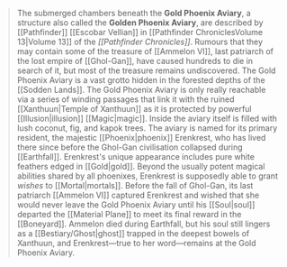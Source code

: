 > The submerged chambers beneath the **Gold Phoenix Aviary**, a structure also called the **Golden Phoenix Aviary**, are described by [[Pathfinder]] [[Escobar Vellian]] in [[Pathfinder ChroniclesVolume 13|Volume 13]] of the *[[Pathfinder Chronicles]]*. Rumours that they may contain some of the treasure of [[Ammelon VI]], last patriarch of the lost empire of [[Ghol-Gan]], have caused hundreds to die in search of it, but most of the treasure remains undiscovered. The Gold Phoenix Aviary is a vast grotto hidden in the forested depths of the [[Sodden Lands]]. The Gold Phoenix Aviary is only really reachable via a series of winding passages that link it with the ruined [[Xanthuun|Temple of Xanthuun]] as it is protected by powerful [[Illusion|illusion]] [[Magic|magic]]. Inside the aviary itself is filled with lush coconut, fig, and kapok trees. The aviary is named for its primary resident, the majestic [[Phoenix|phoenix]] Erenkrest, who has lived there since before the Ghol-Gan civilisation collapsed during [[Earthfall]].
> Erenkrest's unique appearance includes pure white feathers edged in [[Gold|gold]]. Beyond the usually potent magical abilities shared by all phoenixes, Erenkrest is supposedly able to grant *wishes* to [[Mortal|mortals]]. Before the fall of Ghol-Gan, its last patriarch [[Ammelon VI]] captured Erenkrest and wished that she would never leave the Gold Phoenix Aviary until his [[Soul|soul]] departed the [[Material Plane]] to meet its final reward in the [[Boneyard]]. Ammelon died during Earthfall, but his soul still lingers as a [[Bestiary/Ghost|ghost]] trapped in the deepest bowels of Xanthuun, and Erenkrest—true to her word—remains at the Gold Phoenix Aviary.







